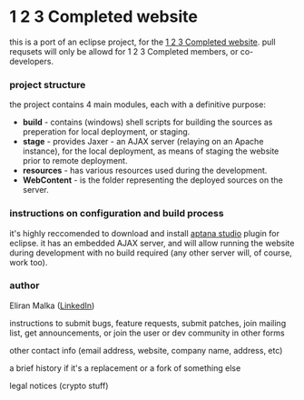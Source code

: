 # 1 2 3 Completed website

this is a port of an eclipse project, for the [1 2 3 Completed website](http://www.123completed.com).
pull requsets will only be allowd for 1 2 3 Completed members, or co-developers.

### project structure
the project contains 4 main modules, each with a definitive purpose:

* **build** - contains (windows) shell scripts for building the sources as preperation for local deployment, or staging.
* **stage** - provides Jaxer - an AJAX server (relaying on an Apache instance), for the local deployment, as means of staging the website prior to remote deployment.
* **resources** - has various resources used during the development.
* **WebContent** - is the folder representing the deployed sources on the server.

### instructions on configuration and build process
it's highly reccomended to download and install [aptana studio](http://www.aptana.com/products/studio3/download) 
plugin for eclipse. it has an embedded AJAX server, and will allow running 
the website during development with no build required (any other server will, 
of course, work too).

### author
Eliran Malka ([LinkedIn](http://www.linkedin.com/profile/edit?goback=%2Enpe_*1_*1_*1_*1_*1_*1&trk=tab_pro))



instructions to submit bugs, feature requests, submit patches, join mailing list, get announcements, or join the user or dev community in other forms

other contact info (email address, website, company name, address, etc)

a brief history if it's a replacement or a fork of something else

legal notices (crypto stuff)